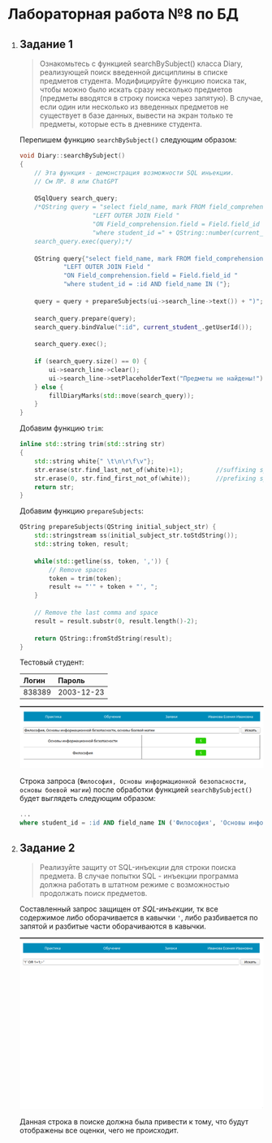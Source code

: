 # Лабораторная работа №8 по БД

1.  ## Задание 1

    > Ознакомьтесь с функцией searchBySubject() класса Diary, реализующей поиск
    > введенной дисциплины в списке предметов студента. Модифицируйте функцию поиска
    > так, чтобы можно было искать сразу несколько предметов (предметы вводятся в строку
    > поиска через запятую). В случае, если один или несколько из введенных предметов не
    > существует в базе данных, вывести на экран только те предметы, которые есть в дневнике
    > студента.

    Перепишем функцию `searchBySubject()` следующим образом:

    ```cpp
    void Diary::searchBySubject()
    {
        // Эта функция - демонстрация возможности SQL иньекции.
        // См ЛР. 8 или ChatGPT

        QSqlQuery search_query;
        /*QString query = "select field_name, mark FROM field_comprehension "
                        "LEFT OUTER JOIN Field "
                        "ON Field_comprehension.field = Field.field_id "
                        "where student_id =" + QString::number(current_student_.getUserId()) + " AND field_name = '" + QString(ui->search_line->text()) + "'";
        search_query.exec(query);*/

        QString query{"select field_name, mark FROM field_comprehension "
                "LEFT OUTER JOIN Field "
                "ON Field_comprehension.field = Field.field_id "
                "where student_id = :id AND field_name IN ("};

        query = query + prepareSubjects(ui->search_line->text()) + ")";

        search_query.prepare(query);
        search_query.bindValue(":id", current_student_.getUserId());

        search_query.exec();

        if (search_query.size() == 0) {
            ui->search_line->clear();
            ui->search_line->setPlaceholderText("Предметы не найдены!");
        } else {
            fillDiaryMarks(std::move(search_query));
        }
    }
    ```

    Добавим функцию `trim`:

    ```cpp
    inline std::string trim(std::string str)
    {
        std::string white{" \t\n\r\f\v"};
        str.erase(str.find_last_not_of(white)+1);         //suffixing spaces
        str.erase(0, str.find_first_not_of(white));       //prefixing spaces
        return str;
    }
    ```

    Добавим функцию `prepareSubjects`:

    ```cpp
    QString prepareSubjects(QString initial_subject_str) {
        std::stringstream ss(initial_subject_str.toStdString());
        std::string token, result;

        while(std::getline(ss, token, ',')) {
            // Remove spaces
            token = trim(token);
            result += "'" + token + "', ";
        }

        // Remove the last comma and space
        result = result.substr(0, result.length()-2);

        return QString::fromStdString(result);
    }
    ```

    Тестовый студент:

    | Логин  | Пароль     |
    | ------ | ---------- |
    | 838389 | 2003-12-23 |

    ![Alt text](image-1.png)

    Строка запроса (`Философия, Основы информационной безопасности, основы боевой магии`)
    после обработки функцией `searchBySubject()` будет выглядеть следующим образом:

    ```sql
    ...
    where student_id = :id AND field_name IN ('Философия', 'Основы информационной безопасности', 'основы боевой магии')
    ```

2.  ## Задание 2

    > Реализуйте защиту от SQL-инъекции для строки поиска предмета. В случае
    > попытки SQL - инъекции программа должна работать в штатном режиме с возможностью
    > продолжать поиск предметов.

    Составленный запрос защищен от *SQL-инъекции*, тк все содержимое либо оборачивается в кавычки
    `'`, либо разбивается по запятой и разбитые части оборачиваются в кавычки.

    ![Alt text](image-2.png)

    Данная строка в поиске должна была привести к тому, что будут отображены все оценки, чего не
    происходит.
